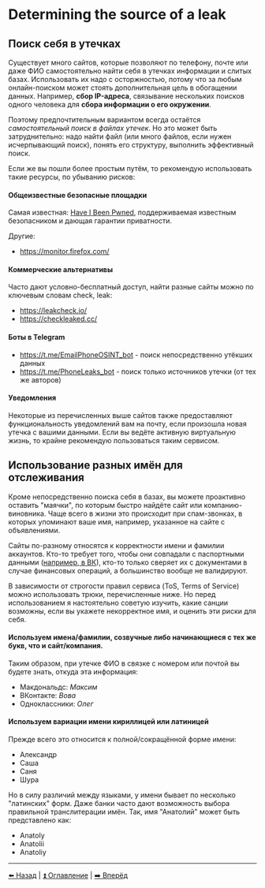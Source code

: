 # Determining the source of a leak

## Поиск себя в утечках

Существует много сайтов, которые позволяют по телефону, почте или даже ФИО
самостоятельно найти себя в утечках информации и слитых базах. Использовать их надо
с осторжностью, потому что за любым онлайн-поиском может стоять дополнительная цель
в обогащении данных. Например, **сбор IP-адреса**, связывание нескольких поисков одного
человека для **сбора информации о его окружении**. 

Поэтому предпочтительным вариантом всегда остаётся *самостоятельный поиск в файлах утечек*.
Но это может быть затруднительно: надо найти файл (или много файлов, если нужен исчерпывающий поиск),
понять его структуру, выполнить эффективный поиск.

Если же вы пошли более простым путём, то рекомендую использовать такие ресурсы, по убыванию рисков:

#### Общеизвестные безопасные площадки

Самая известная: [Have I Been Pwned](https://haveibeenpwned.com/), поддерживаемая известным
безопасником и дающая гарантии приватности.

Другие:
- https://monitor.firefox.com/

#### Коммерческие альтернативы

Часто дают условно-бесплатный доступ, найти разные сайты можно по ключевым словам check, leak:

- https://leakcheck.io/
- https://checkleaked.cc/

#### Боты в Telegram

- https://t.me/EmailPhoneOSINT_bot - поиск непосредственно утёкших данных
- https://t.me/PhoneLeaks_bot - поиск только источников утечки (от тех же авторов)

#### Уведомления

Некоторые из перечисленных выше сайтов также предоставляют функциональность уведомлений вам
на почту, если произошла новая утечка с вашими данными. Если вы ведёте активную виртуальную
жизнь, то крайне рекомендую пользоваться таким сервисом.

## Использование разных имён для отслеживания

Кроме непосредственно поиска себя в базах, вы можете проактивно оставить "маячки",
по которым быстро найдёте сайт или компанию-виновника. Чаще всего в жизни это происходит
при спам-звонках, в которых упоминают ваше имя, например, указанное на сайте с объявлениями.

Сайты по-разному относятся к корректности имени и фамилии аккаунтов. Кто-то требует того, чтобы
они совпадали с паспортными данными ([например, в ВК](https://roem.ru/21-06-2009/126784/v-v-kontakte-mojno-smenit-imya-lish-na-nastoyashchee/)),
кто-то только сверяет их с документами в случае финансовых операций, а большинство вообще не валидируют.

В зависимости от строгости правил сервиса (ToS, Terms of Service) можно использовать трюки,
перечисленные ниже. Но перед использованием я настоятельно советую изучить, какие санции возможны,
если вы укажете некорректное имя, и оценить эти риски для себя.

#### Используем имена/фамилии, созвучные либо начинающиеся с тех же букв, что и сайт/компания.
Таким образом, при утечке ФИО в связке с номером или почтой вы будете знать, откуда эта информация:

- Макдональдс: _Максим_
- ВКонтакте: _Вова_
- Одноклассники: _Олег_

#### Используем вариации имени кириллицей или латиницей
Прежде всего это относится к полной/сокращённой форме имени:

- Александр
- Саша
- Саня
- Шура

Но в силу различий между языками, у имени бывает по несколько "латинских" форм.
Даже банки часто дают возможность выбора правильной транслитерации имён.
Так, имя "Анатолий" может быть представлено как:

- Anatoly
- Anatolii
- Anatoliy

---

[⬅️ Назад](./breaches.md) | [⏫ Оглавление](../README.md) | [➡️ Вперёд](./canary-tokens.md)
